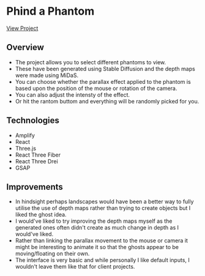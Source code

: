 # Phind a Phantom

[View Project](https://github.com/facebook/create-react-app)

## Overview
- The project allows you to select different phantoms to view.  
- These have been generated using Stable Diffusion and the depth maps were made using MiDaS.  
- You can choose whether the parallax effect applied to the phantom is based upon the position of the mouse or rotation of the camera.  
- You can also adjust the intensty of the effect.  
- Or hit the rantom buttom and everything will be randomly picked for you.

## Technologies
* Amplify
* React
* Three.js
* React Three Fiber
* React Three Drei
* GSAP

## Improvements
- In hindsight perhaps landscapes would have been a better way to fully utilise the use of depth maps rather than trying to create objects but I liked the ghost idea.  
- I would've liked to try improving the depth maps myself as the generated ones often didn't create as much change in depth as I would've liked.  
- Rather than linking the parallax movement to the mouse or camera it might be interesting to animate it so that the ghosts appear to be moving/floating on their own.  
- The interface is very basic and while personally I like default inputs, I wouldn't leave them like that for client projects.  
